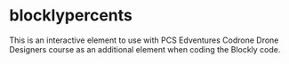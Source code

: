# blocklypercents
This is an interactive element to use with PCS Edventures Codrone Drone Designers course as an additional element when coding the Blockly code.  
